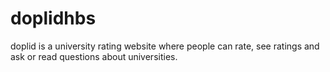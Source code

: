 # doplidhbs
doplid is a university rating website where people can rate, see ratings and ask or read questions about universities.
